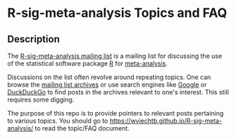 R-sig-meta-analysis Topics and FAQ
==================================

## Description

The [R-sig-meta-analysis mailing list](https://stat.ethz.ch/mailman/listinfo/r-sig-meta-analysis) is a mailing list for discussing the use of the statistical software package [R](https://www.r-project.org) for [meta-analysis](https://en.wikipedia.org/wiki/Meta-analysis).

Discussions on the list often revolve around repeating topics. One can browse the [mailing list archives](https://stat.ethz.ch/pipermail/r-sig-meta-analysis/) or use search engines like [Google](https://www.google.com/search?hl=EN&source=hp&q=site:https://stat.ethz.ch/pipermail/r-sig-meta-analysis
) or [DuckDuckGo](https://duckduckgo.com/?q=site:https://stat.ethz.ch/pipermail/r-sig-meta-analysis&ia=web) to find posts in the archives relevant to one's interest. This still requires some digging.

The purpose of this repo is to provide pointers to relevant posts pertaining to various topics. You should go to https://wviechtb.github.io/R-sig-meta-analysis/ to read the topic/FAQ document.
